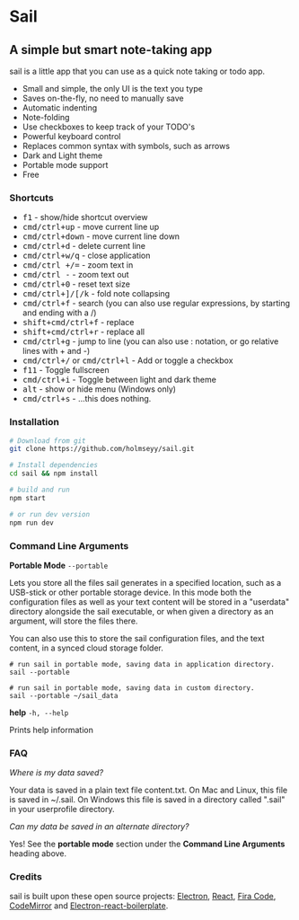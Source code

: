 Sail
===========

## A simple but smart note-taking app

sail is a little app that you can use as a quick note taking or todo app.</p>

* Small and simple, the only UI is the text you type
* Saves on-the-fly, no need to manually save
* Automatic indenting
* Note-folding
* Use checkboxes to keep track of your TODO's
* Powerful keyboard control
* Replaces common syntax with symbols, such as arrows
* Dark and Light theme
* Portable mode support
* Free

### Shortcuts

* <kbd>f1</kbd> - show/hide shortcut overview
* <kbd>cmd/ctrl+up</kbd> - move current line up
* <kbd>cmd/ctrl+down</kbd> - move current line down
* <kbd>cmd/ctrl+d</kbd> - delete current line
* <kbd>cmd/ctrl+w/q</kbd> - close application
* <kbd>cmd/ctrl +/=</kbd> - zoom text in
* <kbd>cmd/ctrl -</kbd> - zoom text out
* <kbd>cmd/ctrl+0</kbd> - reset text size
* <kbd>cmd/ctrl+]/[/k</kbd> - fold note collapsing
* <kbd>cmd/ctrl+f</kbd> - search (you can also use regular expressions, by starting and ending with a /)
* <kbd>shift+cmd/ctrl+f</kbd> - replace
* <kbd>shift+cmd/ctrl+r</kbd> - replace all
* <kbd>cmd/ctrl+g</kbd> - jump to line (you can also use <line>:<character> notation, or go relative lines with +<line> and -<line>)
* <kbd>cmd/ctrl+/</kbd> or <kbd>cmd/ctrl+l</kbd> - Add or toggle a checkbox
* <kbd>f11</kbd> - Toggle fullscreen
* <kbd>cmd/ctrl+i</kbd> - Toggle between light and dark theme
* <kbd>alt</kbd> - show or hide menu (Windows only)
* <kbd>cmd/ctrl+s</kbd> - ...this does nothing.

### Installation
```sh
# Download from git
git clone https://github.com/holmseyy/sail.git

# Install dependencies
cd sail && npm install

# build and run
npm start

# or run dev version
npm run dev
```
### Command Line Arguments
**Portable Mode**
`--portable`

Lets you store all the files sail generates in a specified location, such as a USB-stick or
other portable storage device. In this mode both the configuration files as well as your text content will be stored in
a "userdata" directory alongside the sail executable, or when given a directory as an argument, will store
the files there.

You can also use this to store the sail configuration files, and the text content, in a synced cloud storage
folder.

```
# run sail in portable mode, saving data in application directory.
sail --portable
```

```
# run sail in portable mode, saving data in custom directory.
sail --portable ~/sail_data
```
**help**
`-h, --help`

Prints help information

### FAQ
*Where is my data saved?*

Your data is saved in a plain text file content.txt. On Mac and Linux, this file is saved in ~/.sail. On Windows
this file is saved in a directory called ".sail" in your userprofile directory.  

*Can my data be saved in an alternate directory?*

Yes! See the **portable mode** section under the **Command Line Arguments** heading above.

### Credits
sail is built upon these open source projects:
	<a href="http://electron.atom.io">Electron</a>,
	<a href="https://facebook.github.io/react/">React</a>,
	<a href="https://github.com/tonsky/FiraCode">Fira Code</a>,
	<a href="http://codemirror.net/">CodeMirror</a> and
	<a href="https://github.com/chentsulin/electron-react-boilerplate">Electron-react-boilerplate</a>.
